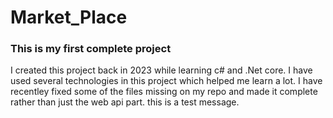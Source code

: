 # Market_Place

### This is my first complete project
I created this project back in 2023 while learning c# and .Net core.
I have used several technologies in this project which helped me learn a lot.
I have recentley fixed some of the files missing on my repo and made it complete rather than just the web api part.
this is a test message.
